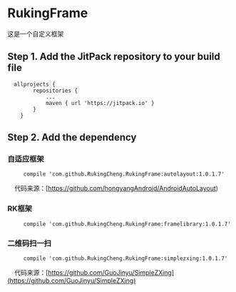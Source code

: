 # RukingFrame
这是一个自定义框架

## Step 1. Add the JitPack repository to your build file
	
```
  allprojects {
		repositories {
			...
			maven { url 'https://jitpack.io' }
		}
	}
```
  
## Step 2. Add the dependency
### 自适应框架
``` 
     compile 'com.github.RukingCheng.RukingFrame:autolayout:1.0.1.7'
 ```
     代码来源：[https://github.com/hongyangAndroid/AndroidAutoLayout)
   
### RK框架
``` 
     compile 'com.github.RukingCheng.RukingFrame:framelibrary:1.0.1.7'
```
  
### 二维码扫一扫
``` 
     compile 'com.github.RukingCheng.RukingFrame:simplezxing:1.0.1.7'
```
     代码来源：[https://github.com/GuoJinyu/SimpleZXing](https://github.com/GuoJinyu/SimpleZXing)
       

      

